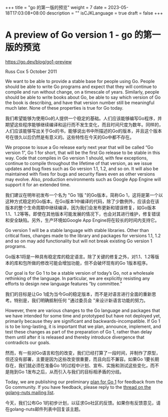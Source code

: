 +++
title = "go 的第一版的预览"
weight = 7
date = 2023-05-18T17:03:08+08:00
description = ""
isCJKLanguage = true
draft = false
+++

# A preview of Go version 1 - go 的第一版的预览

https://go.dev/blog/go1-preview

Russ Cox
5 October 2011

We want to be able to provide a stable base for people using Go. People should be able to write Go programs and expect that they will continue to compile and run without change, on a timescale of years. Similarly, people should be able to write books about Go, be able to say which version of Go the book is describing, and have that version number still be meaningful much later. None of these properties is true for Go today.

我们希望能够为使用Go的人提供一个稳定的基础。人们应该能够编写Go程序，并期望这些程序能够继续编译和运行而不发生变化，而且时间尺度为数年。同样的，人们应该能够写出关于Go的书，能够说出书中所描述的Go的版本，并且这个版本号在很久以后仍然是有意义的。这些特性在今天的Go中都不存在。

We propose to issue a Go release early next year that will be called “Go version 1”, Go 1 for short, that will be the first Go release to be stable in this way. Code that compiles in Go version 1 should, with few exceptions, continue to compile throughout the lifetime of that version, as we issue updates and bug fixes such as Go version 1.1, 1.2, and so on. It will also be maintained with fixes for bugs and security flaws even as other versions may evolve. Also, production environments such as Google App Engine will support it for an extended time.

我们建议在明年初发布一个名为 "Go 1版 "的Go版本，简称Go 1，这将是第一个以这种方式稳定的Go版本。在Go版本1中编译的代码，除了少数例外，应该会在该版本的整个生命周期中继续编译，因为我们会发布更新和错误修复，如Go版本1.1、1.2等等。即使在其他版本可能发展的情况下，也会对其进行维护，修复错误和安全缺陷。另外，生产环境如Google App Engine将在较长的时间内支持它。

Go version 1 will be a stable language with stable libraries. Other than critical fixes, changes made to the library and packages for versions 1.1, 1.2 and so on may add functionality but will not break existing Go version 1 programs.

Go版本1将是一种具有稳定库的稳定语言。除了关键的修复之外，对1.1、1.2等版本的库和包所做的修改可能会增加功能，但不会破坏现有的Go 1版本程序。

Our goal is for Go 1 to be a stable version of today’s Go, not a wholesale rethinking of the language. In particular, we are explicitly resisting any efforts to design new language features “by committee.”

我们的目标是让Go 1成为当今Go的稳定版本，而不是对语言进行全面的重新思考。特别是，我们明确抵制任何 "通过委员会 "来设计新语言功能的努力。

However, there are various changes to the Go language and packages that we have intended for some time and prototyped but have not deployed yet, primarily because they are significant and backwards-incompatible. If Go 1 is to be long-lasting, it is important that we plan, announce, implement, and test these changes as part of the preparation of Go 1, rather than delay them until after it is released and thereby introduce divergence that contradicts our goals.

然而，有一些对Go语言和包的改变，我们已经打算了一段时间，并制作了原型，但还没有部署，主要是因为这些改变很重要，而且向后不兼容。如果Go 1要长期存在，我们就必须在准备Go 1的过程中计划、宣布、实施和测试这些变化，而不是拖到Go 1发布之后，从而引入与我们的目标相矛盾的分歧。

Today, we are publishing our preliminary [plan for Go 1](https://docs.google.com/document/pub?id=1ny8uI-_BHrDCZv_zNBSthNKAMX_fR_0dc6epA6lztRE) for feedback from the Go community. If you have feedback, please reply to the [thread on the golang-nuts mailing list](http://groups.google.com/group/golang-nuts/browse_thread/thread/badc4f323431a4f6).

今天，我们公布Go 1的初步计划，以征求Go社区的反馈。如果你有反馈意见，请在golang-nuts邮件列表中回复该主题。
